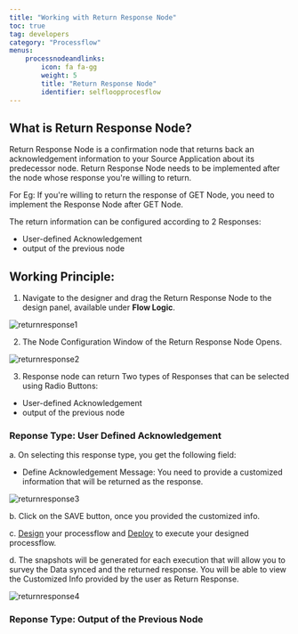 ```yaml
---
title: "Working with Return Response Node"
toc: true
tag: developers
category: "Processflow"
menus: 
    processnodeandlinks:
        icon: fa fa-gg
        weight: 5
        title: "Return Response Node" 
        identifier: selfloopprocesflow
---
```


## What is Return Response Node?

Return Response Node is a confirmation node that returns back an acknowledgement information to your Source Application about its predecessor node.
Return Response Node needs to be implemented after the node whose response you're willing to return.

For Eg: If you're willing to return the response of GET Node, you need to implement the Response Node after GET Node.

The return information can be configured according to 2 Responses:

- User-defined Acknowledgement
- output of the previous node


## Working Principle:

1) Navigate to the designer and drag the Return Response Node to the design panel, available under **Flow Logic**.

![returnresponse1]()

2) The Node Configuration Window of the Return Response Node Opens.

![returnresponse2]()

3) Response node can return Two types of Responses that can be selected using Radio Buttons:

- User-defined Acknowledgement
- output of the previous node

### Reponse Type: User Defined Acknowledgement

a. On selecting this response type, you get the following field:

- Define Acknowledgement Message: You need to provide a customized information that will be returned as the response.

![returnresponse3]()

b. Click on the SAVE button, once you provided the customized info.

c. [Design](/processflow/creating-processflow/) your processflow and [Deploy](/processflow/deploying-and-executing-processfloww/#deploying-processflows-to-environment) to execute your designed processflow.

d. The snapshots will be generated for each execution that will allow you to survey the Data synced and the returned response. You will be able to view the Customized Info provided by the user as Return Response.

![returnresponse4]()

### Reponse Type: Output of the Previous Node